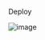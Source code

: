 Deploy


![image](https://github.com/user-attachments/assets/197d2c80-c36d-44be-9092-992872e98bb7)


